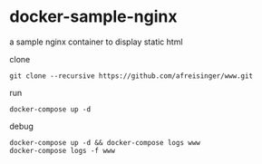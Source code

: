 # docker-sample-nginx
a sample nginx container to display static html

clone
```
git clone --recursive https://github.com/afreisinger/www.git
```

run
```
docker-compose up -d
```

debug
```
docker-compose up -d && docker-compose logs www
docker-compose logs -f www
```
